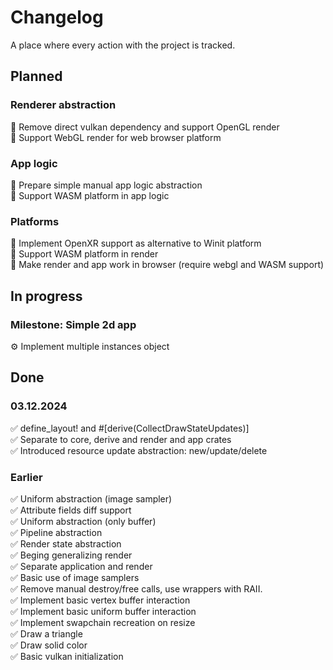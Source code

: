 # Changelog
A place where every action with the project is tracked.

## Planned
### Renderer abstraction
🔨 Remove direct vulkan dependency and support OpenGL render \
🔨 Support WebGL render for web browser platform

### App logic
🔨 Prepare simple manual app logic abstraction \
🔨 Support WASM platform in app logic

### Platforms
🔨 Implement OpenXR support as alternative to Winit platform \
🔨 Support WASM platform in render \
🔨 Make render and app work in browser (require webgl and WASM support)

## In progress
### Milestone: **Simple 2d app**
⚙️ Implement multiple instances object


## Done
### 03.12.2024
✅ define_layout! and #[derive(CollectDrawStateUpdates)] \
✅ Separate to core, derive and render and app crates \
✅ Introduced resource update abstraction: new/update/delete
### Earlier
✅ Uniform abstraction (image sampler) \
✅ Attribute fields diff support \
✅ Uniform abstraction (only buffer) \
✅ Pipeline abstraction \
✅ Render state abstraction \
✅ Beging generalizing render \
✅ Separate application and render \
✅ Basic use of image samplers \
✅ Remove manual destroy/free calls, use wrappers with RAII. \
✅ Implement basic vertex buffer interaction \
✅ Implement basic uniform buffer interaction \
✅ Implement swapchain recreation on resize \
✅ Draw a triangle \
✅ Draw solid color \
✅ Basic vulkan initialization